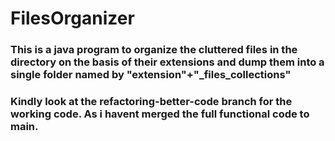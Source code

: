 # FilesOrganizer
### This is a java program to organize the cluttered files in the directory on the basis of their extensions and dump them into a single folder named by "extension"+"_files_collections"
### Kindly look at the refactoring-better-code branch for the working code. As i havent merged the full functional code to main.